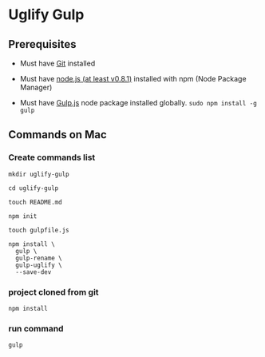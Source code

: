 # Uglify Gulp


## Prerequisites

* Must have [Git](http://git-scm.com/) installed

* Must have [node.js (at least v0.8.1)](http://nodejs.org/) installed with npm (Node Package Manager)

* Must have [Gulp.js](http://gulpjs.com/) node package installed globally.  `sudo npm install -g gulp`


## Commands on Mac

### Create commands list

```
mkdir uglify-gulp

cd uglify-gulp

touch README.md

npm init

touch gulpfile.js

npm install \
  gulp \
  gulp-rename \
  gulp-uglify \
  --save-dev

```

### project cloned from git

```
npm install
```

### run command

```
gulp
```
